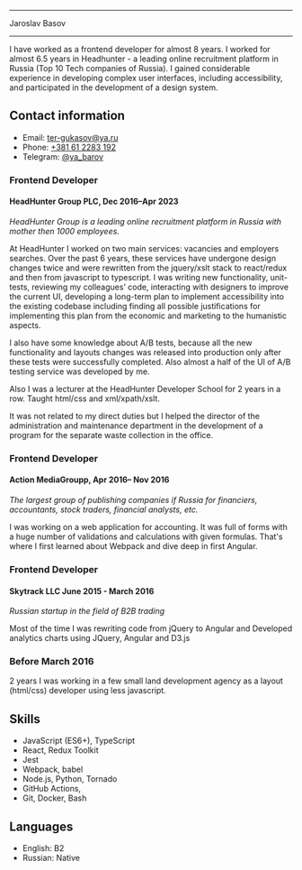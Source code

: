 ___
Jaroslav Basov
___

I have worked as a frontend developer for almost 8 years. I worked for almost 6.5 years in Headhunter - a leading online recruitment platform in Russia (Top 10 Tech companies of Russia). I gained considerable experience in developing complex user interfaces, including accessibility, and participated in the development of a design system. 

## Contact information

* Email: [ter-gukasov@ya.ru](mailto:ter-gukasov@ya.ru)
* Phone: [+381 61 2283 192](call:+381612283192) 
* Telegram: [@ya_barov](https://t.me/ya_barov)



### Frontend Developer
####  HeadHunter Group PLC, Dec 2016–Apr 2023
_HeadHunter Group is a leading online recruitment platform in Russia with mother then 1000 employees._

At HeadHunter I worked on two main services:  vacancies and employers searches. Over the past 6 years, these services have undergone design changes twice and were rewritten from the jquery/xslt stack to react/redux and then from javascript to typescript.
I was writing new functionality, unit-tests, reviewing my colleagues’ code, interacting with designers to improve the current UI, developing a long-term plan to implement accessibility into the existing codebase including finding all possible justifications for implementing this plan from the economic and marketing to the humanistic aspects. 

I also have some knowledge about A/B tests, because all the new functionality and layouts changes was released into production only after these tests were successfully completed. Also almost a half of the UI of A/B testing service was developed by me.

Also I was a lecturer at the HeadHunter Developer School for 2 years in a row. Taught html/css and xml/xpath/xslt. 

It was not related to my direct duties but I helped the director of the administration and maintenance department in the development of a program for the separate waste collection in the office.



### Frontend Developer
####  Action MediaGroupp, Apr 2016– Nov 2016
_The largest group of publishing companies if Russia for financiers, accountants, stock traders, financial analysts, etc._

I was working on a web application for accounting. It was full of forms with a huge number of validations and calculations with given formulas. That's where I first learned about  Webpack and dive deep in first Angular.



### Frontend Developer
#### Skytrack LLC June 2015 - March 2016
_Russian startup in the field of B2B trading_

Most of the time I was rewriting code from jQuery to Angular and Developed analytics charts using JQuery, Angular and  D3.js



### Before March 2016
2 years I was working in a few  small land development agency as a layout (html/css) developer using less javascript.


## Skills

* JavaScript (ES6+), TypeScript
* React, Redux Toolkit
* Jest
* Webpack, babel
* Node.js, Python, Tornado
* GitHub Actions,
* Git, Docker, Bash

## Languages

* English: B2 
* Russian: Native


